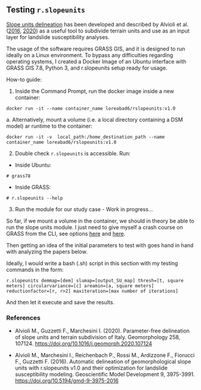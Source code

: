 
## Testing `r.slopeunits`

[Slope units delineation](http://geomorphology.irpi.cnr.it/tools/slope-units) has been developed and described by Alvioli et al. ([2016](https://gmd.copernicus.org/articles/9/3975/2016/), [2020](https://www.sciencedirect.com/science/article/pii/S0169555X20300969)) as a useful tool to subdivide terrain units and use as an input layer for landslide susceptibility analyses.

The usage of the software requires GRASS GIS, and it is designed to run ideally on a Linux environment. To bypass any difficulties regarding operating systems, I created a Docker Image of an Ubuntu interface with GRASS GIS 7.8, Python 3, and r.slopeunits setup ready for usage. 

How-to guide: 
  
1. Inside the Command Prompt, run the docker image inside a new container: 
```
docker run -it --name container_name loreabad6/rslopeunits:v1.0
```

  a. Alternatively, mount a volume (i.e. a local directory containing a DSM model) ar runtime to the container:
```
docker run -it -v  local_path:/home_destination_path --name container_name loreabad6/rslopeunits:v1.0
```

2. Double check `r.slopeunits` is accessible. Run:
  - Inside Ubuntu:
  
```
# grass78
```
- Inside GRASS:
```
# r.slopeunits --help
```

3. Run the module for our study case - Work in progress...

So far, if we mount a volume in the container, we should in theory be able to run the slope units module. I just need to give myself a crash course on GRASS from the CLI, see options [here](https://grass.osgeo.org/grass78/manuals/grass7.html) and [here](https://ncsu-geoforall-lab.github.io/geospatial-modeling-course/grass/data_acquisition.html).

Then getting an idea of the initial parameters to test with goes hand in hand with analyzing the papers below.  

Ideally, I would write a bash (.sh) script in this section with my testing commands in the form:

```
r.slopeunits demmap=[dem] slumap=[output_SU_map] thresh=[t, square meters] circularvariance=[c] areamin=[a, square meters] reductionfactor=[r, r>2] maxiteration=[max number of iterations]
```
And then let it execute and save the results. 

### References

- Alvioli M., Guzzetti F., Marchesini I. (2020). Parameter-free delineation of slope units and terrain subdivision of Italy. Geomorphology 258, 107124. https://doi.org/10.1016/j.geomorph.2020.107124

- Alvioli M., Marchesini I., Reichenbach P., Rossi M., Ardizzone F., Fiorucci F., Guzzetti F. (2016). Automatic delineation of geomorphological slope units with r.slopeunits v1.0 and their optimization for landslide susceptibility modeling. Geoscientific Model Development 9, 3975-3991. https://doi.org/10.5194/gmd-9-3975-2016